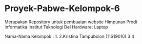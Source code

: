 # Proyek-Pabwe-Kelompok-6
Merupakan Repository untuk pembuatan website Himpunan Prodi Informatika Institut Teknologi Del
Hardware: Laptop


Nama-Nama Kelompok :
1.
2.Kristina Tampubolon (11S19010)
3
4

